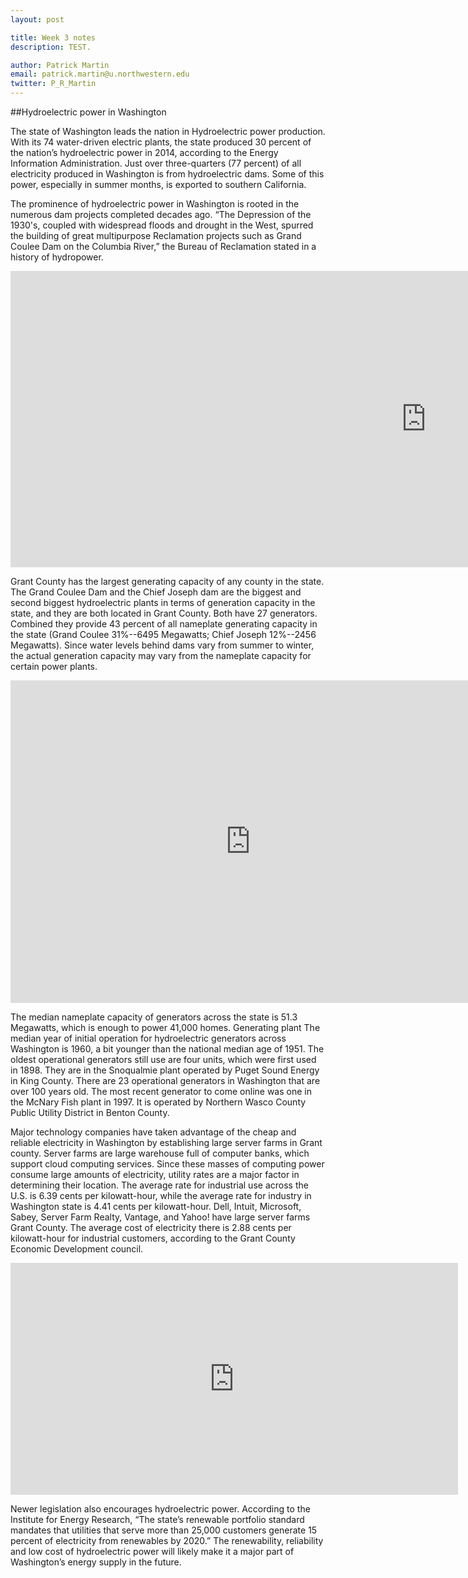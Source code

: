 ```yaml
---
layout: post

title: Week 3 notes
description: TEST.

author: Patrick Martin
email: patrick.martin@u.northwestern.edu
twitter: P_R_Martin
---
```



##Hydroelectric power in Washington 


The state of Washington leads the nation in Hydroelectric power production. With its 74 water-driven electric plants, the state produced 30 percent of the nation’s hydroelectric power in 2014, according to the Energy Information Administration. Just over three-quarters (77 percent) of all electricity produced in Washington is from hydroelectric dams. Some of this power, especially in summer months, is exported to southern California. 

The prominence of hydroelectric power in Washington is rooted in the numerous dam projects completed decades ago. “The Depression of the 1930's, coupled with widespread floods and drought in the West, spurred the building of great multipurpose Reclamation projects such as Grand Coulee Dam on the Columbia River,” the Bureau of Reclamation stated in a history of hydropower. 

<iframe width="1330" height="474" seamless frameborder="0" scrolling="no" src="https://docs.google.com/spreadsheets/d/15wiWigY51yHcj6vAp93RRNtcO2KAPjL4i-0ow1XFt38/pubchart?oid=1705718418&amp;format=interactive"></iframe>

Grant County has the largest generating capacity of any county in the state. The Grand Coulee Dam and the Chief Joseph dam are the biggest and second biggest hydroelectric plants in terms of generation capacity in the state, and they are both located in Grant County. Both have 27 generators. Combined they provide 43 percent of all nameplate generating capacity in the state (Grand Coulee 31%--6495 Megawatts; Chief Joseph 12%--2456 Megawatts). Since water levels behind dams vary from summer to winter, the actual generation capacity may vary from the nameplate capacity for certain power plants. 

<iframe width="768" height="516" seamless frameborder="0" scrolling="no" src="https://docs.google.com/spreadsheets/d/15wiWigY51yHcj6vAp93RRNtcO2KAPjL4i-0ow1XFt38/pubchart?oid=1186579027&amp;format=interactive"></iframe>

The median nameplate capacity of generators across the state is 51.3 Megawatts, which is enough to power 41,000 homes. Generating plant  The median year of initial operation for hydroelectric generators across Washington is 1960, a bit younger than the national median age of 1951. The oldest operational generators still use are four units, which were first used in 1898. They are in the Snoqualmie plant operated by Puget Sound Energy in King County. There are 23 operational generators in Washington that are over 100 years old. The most recent generator to come online was one in the McNary Fish plant in 1997. It is operated by Northern Wasco County Public Utility District in Benton County. 

Major technology companies have taken advantage of the cheap and reliable electricity in Washington by establishing large server farms in Grant county. Server farms are large warehouse full of computer banks, which support cloud computing services. Since these masses of computing power consume large amounts of electricity, utility rates are a major factor in determining their location. The average rate for industrial use across the U.S. is 6.39 cents per kilowatt-hour, while the average rate for industry in Washington state is 4.41 cents per kilowatt-hour.  Dell, Intuit, Microsoft, Sabey, Server Farm Realty, Vantage, and Yahoo! have large server farms Grant County. The average cost of electricity there is 2.88 cents per kilowatt-hour for industrial customers, according to the Grant County Economic Development council.

<iframe width="716" height="371" seamless frameborder="0" scrolling="no" src="https://docs.google.com/spreadsheets/d/15wiWigY51yHcj6vAp93RRNtcO2KAPjL4i-0ow1XFt38/pubchart?oid=98636544&amp;format=interactive"></iframe>

Newer legislation also encourages hydroelectric power. According to the Institute for Energy Research, “The state’s renewable portfolio standard mandates that utilities that serve more than 25,000 customers generate 15 percent of electricity from renewables by 2020.” The renewability, reliability and low cost of hydroelectric power will likely make it a major part of Washington’s energy supply in the future. 


